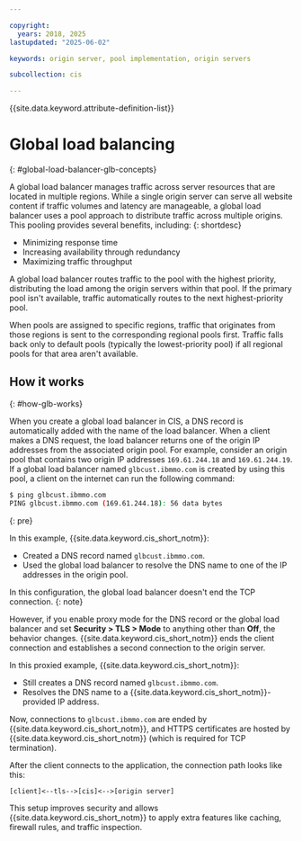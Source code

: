 ```yaml
---

copyright:
  years: 2018, 2025
lastupdated: "2025-06-02"

keywords: origin server, pool implementation, origin servers

subcollection: cis

---
```


{{site.data.keyword.attribute-definition-list}}

# Global load balancing
{: #global-load-balancer-glb-concepts}

A global load balancer manages traffic across server resources that are located in multiple regions. While a single origin server can serve all website content if traffic volumes and latency are manageable, a global load balancer uses a pool approach to distribute traffic across multiple origins. This pooling provides several benefits, including:
{: shortdesc}

* Minimizing response time
* Increasing availability through redundancy
* Maximizing traffic throughput

A global load balancer routes traffic to the pool with the highest priority, distributing the load among the origin servers within that pool. If the primary pool isn't available, traffic automatically routes to the next highest-priority pool.

When pools are assigned to specific regions, traffic that originates from those regions is sent to the corresponding regional pools first. Traffic falls back only to default pools (typically the lowest-priority pool) if all regional pools for that area aren't available.

## How it works
{: #how-glb-works}

When you create a global load balancer in CIS, a DNS record is automatically added with the name of the load balancer. When a client makes a DNS request, the load balancer returns one of the origin IP addresses from the associated origin pool. For example, consider an origin pool that contains two origin IP addresses `169.61.244.18` and `169.61.244.19`. If a global load balancer named `glbcust.ibmmo.com` is created by using this pool, a client on the internet can run the following command:

```sh
$ ping glbcust.ibmmo.com
PING glbcust.ibmmo.com (169.61.244.18): 56 data bytes
```
{: pre}

In this example, {{site.data.keyword.cis_short_notm}}:

* Created a DNS record named `glbcust.ibmmo.com`.
* Used the global load balancer to resolve the DNS name to one of the IP addresses in the origin pool.

In this configuration, the global load balancer doesn't end the TCP connection.
{: note}

However, if you enable proxy mode for the DNS record or the global load balancer and set **Security > TLS > Mode** to anything other than **Off**, the behavior changes. {{site.data.keyword.cis_short_notm}} ends the client connection and establishes a second connection to the origin server.

In this proxied example, {{site.data.keyword.cis_short_notm}}:

* Still creates a DNS record named `glbcust.ibmmo.com`.
* Resolves the DNS name to a {{site.data.keyword.cis_short_notm}}-provided IP address.

Now, connections to `glbcust.ibmmo.com` are ended by {{site.data.keyword.cis_short_notm}}, and HTTPS certificates are hosted by {{site.data.keyword.cis_short_notm}} (which is required for TCP termination).

After the client connects to the application, the connection path looks like this:

`[client]<--tls-->[cis]<-->[origin server]`

This setup improves security and allows {{site.data.keyword.cis_short_notm}} to apply extra features like caching, firewall rules, and traffic inspection.
